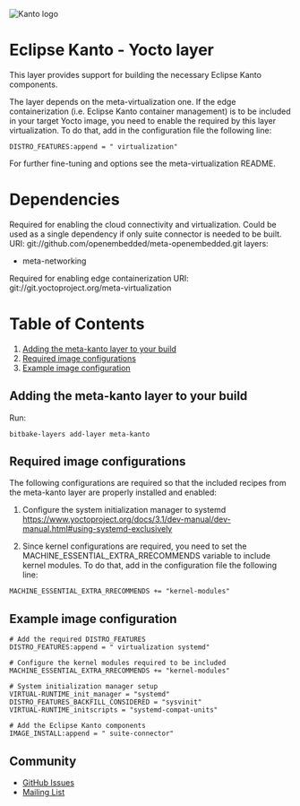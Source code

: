 ![Kanto logo](https://github.com/eclipse-kanto/kanto/raw/main/logo/kanto.svg)

# Eclipse Kanto - Yocto layer

This layer provides support for building the necessary Eclipse Kanto
components.

The layer depends on the meta-virtualization one. If the edge containerization
(i.e. Eclipse Kanto container management) is to be included in your target Yocto image,
you need to enable the required by this layer virtualization.
To do that, add in the configuration file the following line:

    DISTRO_FEATURES:append = " virtualization"

For further fine-tuning and options see the meta-virtualization README.

# Dependencies

  Required for enabling the cloud connectivity and virtualization.
  Could be used as a single dependency if only suite connector
  is needed to be built.
  URI: git://github.com/openembedded/meta-openembedded.git layers:
* meta-networking

Required for enabling edge containerization
URI: git://git.yoctoproject.org/meta-virtualization

# Table of Contents

1. [Adding the meta-kanto layer to your build](#adding-the-meta-kanto-layer-to-your-build)
2. [Required image configurations](#required-image-configurations)
3. [Example image configuration](#example-image-configuration)

## Adding the meta-kanto layer to your build

Run: 
```
bitbake-layers add-layer meta-kanto
```

## Required image configurations

The following configurations are required so that the included recipes from
the meta-kanto layer are properly installed and enabled:

1. Configure the system initialization manager to systemd
https://www.yoctoproject.org/docs/3.1/dev-manual/dev-manual.html#using-systemd-exclusively


2. Since kernel configurations are required,
you need to set the MACHINE_ESSENTIAL_EXTRA_RRECOMMENDS variable to include kernel modules.
To do that, add in the configuration file the following line:

```
MACHINE_ESSENTIAL_EXTRA_RRECOMMENDS += "kernel-modules"
```

## Example image configuration
```
# Add the required DISTRO_FEATURES
DISTRO_FEATURES:append = " virtualization systemd"

# Configure the kernel modules required to be included
MACHINE_ESSENTIAL_EXTRA_RRECOMMENDS += "kernel-modules"

# System initialization manager setup
VIRTUAL-RUNTIME_init_manager = "systemd"
DISTRO_FEATURES_BACKFILL_CONSIDERED = "sysvinit"
VIRTUAL-RUNTIME_initscripts = "systemd-compat-units"

# Add the Eclipse Kanto components
IMAGE_INSTALL:append = " suite-connector"
```
## Community

* [GitHub Issues](https://github.com/eclipse-kanto/meta-kanto/issues)
* [Mailing List](https://accounts.eclipse.org/mailing-list/kanto-dev)
